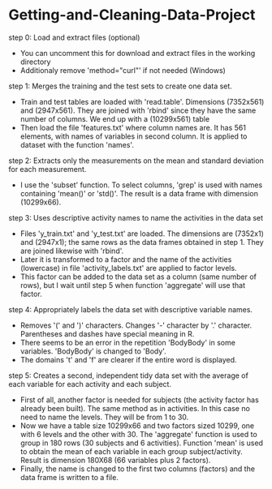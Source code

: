 Getting-and-Cleaning-Data-Project
=================================

step 0: Load and extract files (optional)
* You can uncomment this for download and extract files in the working directory
* Additionaly remove 'method="curl"' if not needed (Windows)

step 1: Merges the training and the test sets to create one data set.
* Train and test tables are loaded with 'read.table'. Dimensions (7352x561) and (2947x561). They are joined with 'rbind' since they have the same number of columns. We end up with a (10299x561) table
* Then load the file 'features.txt' where column names are. It has 561 elements, with names of variables in second column. It is applied to dataset with the function 'names'.

step 2: Extracts only the measurements on the mean and standard deviation for each measurement.
* I use the 'subset' function. To select columns, 'grep' is used with names containing 'mean()' or 'std()'. The result is a data frame with dimension (10299x66).

step 3: Uses descriptive activity names to name the activities in the data set
* Files 'y_train.txt' and 'y_test.txt' are loaded. The dimensions are (7352x1) and (2947x1); the same rows as the data frames obtained in step 1. They are joined likewise with 'rbind'.
* Later it is transformed to a factor and the name of the activities (lowercase) in file 'activity_labels.txt' are applied to factor levels.
* This factor can be added to the data set as a column (same number of rows), but I wait until step 5 when function 'aggregate' will use that factor.

step 4: Appropriately labels the data set with descriptive variable names. 
* Removes '(' and ')' characters. Changes '-' character by '.' character. Parentheses and dashes have special meaning in R.
* There seems to be an error in the repetition 'BodyBody' in some variables. 'BodyBody' is changed to 'Body'.
* The domains 't' and 'f' are clearer if the entire word is displayed.

step 5: Creates a second, independent tidy data set with the average of each variable for each activity and each subject. 
* First of all, another factor is needed for subjects (the activity factor has already been built). The same method as in activities. In this case no need to name the levels. They will be from 1 to 30.
* Now we have a table size 10299x66 and two factors sized 10299, one with 6 levels and the other with 30. The 'aggregate' function is used to group in 180 rows (30 subjects and 6 activities). Function 'mean' is used to obtain the mean of each variable in each group subject/activity. Result is dimension 180X68 (66 variables plus 2 factors).
* Finally, the name is changed to the first two columns (factors) and the data frame is written to a file.
